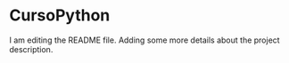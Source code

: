 # CursoPython


I am editing the README file. Adding some more details about the project description.
